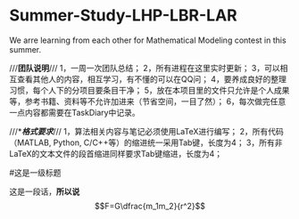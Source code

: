 # Summer-Study-LHP-LBR-LAR
We arre learning from each other for Mathematical Modeling contest in this summer.

///****团队说明****///
1，一周一次团队总结；
2，所有进程在这里实时更新；
3，可以相互查看其他人的内容，相互学习，有不懂的可以在QQ问；
4，要养成良好的整理习惯，每个人下的分项目要条目干净；
5，放在本项目里的文件只允许是个人成果等，参考书籍、资料等不允许加进来（节省空间，一目了然）；
6，每次做完任意一点内容都需要在TaskDiary中记录。

///****格式要求***///
1，算法相关内容与笔记必须使用LaTeX进行编写；
2，所有代码（MATLAB, Python, C/C++等）的缩进统一采用Tab键，长度为4；
3，所有非LaTeX的文本文件的段首缩进同样要求Tab键缩进，长度为4；

#这是一级标题

这是一段话，**所以说**
$$F=G\dfrac{m_1m_2}{r^2}$$
